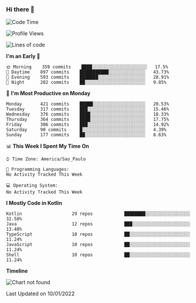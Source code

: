 ### Hi there 👋

<!--
**fernandonogueira/fernandonogueira** is a ✨ _special_ ✨ repository because its `README.md` (this file) appears on your GitHub profile.

Here are some ideas to get you started:

- 🔭 I’m currently working on ...
- 🌱 I’m currently learning ...
- 👯 I’m looking to collaborate on ...
- 🤔 I’m looking for help with ...
- 💬 Ask me about ...
- 📫 How to reach me: ...
- 😄 Pronouns: ...
- ⚡ Fun fact: ...
-->

<!--START_SECTION:waka-->
![Code Time](http://img.shields.io/badge/Code%20Time-1%2C196%20hrs%2017%20mins-blue)

![Profile Views](http://img.shields.io/badge/Profile%20Views-0-blue)

![Lines of code](https://img.shields.io/badge/From%20Hello%20World%20I%27ve%20Written-329%20Thousand%20lines%20of%20code-blue)

**I'm an Early 🐤** 

```text
🌞 Morning    359 commits    ████░░░░░░░░░░░░░░░░░░░░░   17.5% 
🌆 Daytime    897 commits    ███████████░░░░░░░░░░░░░░   43.73% 
🌃 Evening    593 commits    ███████░░░░░░░░░░░░░░░░░░   28.91% 
🌙 Night      202 commits    ██░░░░░░░░░░░░░░░░░░░░░░░   9.85%

```
📅 **I'm Most Productive on Monday** 

```text
Monday       421 commits    █████░░░░░░░░░░░░░░░░░░░░   20.53% 
Tuesday      317 commits    ███░░░░░░░░░░░░░░░░░░░░░░   15.46% 
Wednesday    376 commits    ████░░░░░░░░░░░░░░░░░░░░░   18.33% 
Thursday     364 commits    ████░░░░░░░░░░░░░░░░░░░░░   17.75% 
Friday       306 commits    ███░░░░░░░░░░░░░░░░░░░░░░   14.92% 
Saturday     90 commits     █░░░░░░░░░░░░░░░░░░░░░░░░   4.39% 
Sunday       177 commits    ██░░░░░░░░░░░░░░░░░░░░░░░   8.63%

```


📊 **This Week I Spent My Time On** 

```text
⌚︎ Time Zone: America/Sao_Paulo

💬 Programming Languages: 
No Activity Tracked This Week

💻 Operating System: 
No Activity Tracked This Week

```

**I Mostly Code in Kotlin** 

```text
Kotlin                   29 repos            ████████░░░░░░░░░░░░░░░░░   32.58% 
Java                     12 repos            ███░░░░░░░░░░░░░░░░░░░░░░   13.48% 
TypeScript               10 repos            ██░░░░░░░░░░░░░░░░░░░░░░░   11.24% 
JavaScript               10 repos            ██░░░░░░░░░░░░░░░░░░░░░░░   11.24% 
Shell                    10 repos            ██░░░░░░░░░░░░░░░░░░░░░░░   11.24%

```


**Timeline**

![Chart not found](https://raw.githubusercontent.com/fernandonogueira/fernandonogueira/master/charts/bar_graph.png) 


 Last Updated on 10/01/2022
<!--END_SECTION:waka-->
